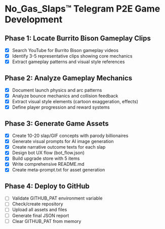 # No_Gas_Slaps™ Telegram P2E Game Development

## Phase 1: Locate Burrito Bison Gameplay Clips
- [x] Search YouTube for Burrito Bison gameplay videos
- [x] Identify 3-5 representative clips showing core mechanics
- [x] Extract gameplay patterns and visual style references

## Phase 2: Analyze Gameplay Mechanics
- [x] Document launch physics and arc patterns
- [x] Analyze bounce mechanics and collision feedback
- [x] Extract visual style elements (cartoon exaggeration, effects)
- [x] Define player progression and reward systems

## Phase 3: Generate Game Assets
- [x] Create 10-20 slap/GIF concepts with parody billionaires
- [x] Generate visual prompts for AI image generation
- [x] Create narrative outcome texts for each slap
- [x] Design bot UX flow (bot_flow.json)
- [x] Build upgrade store with 5 items
- [x] Write comprehensive README.md
- [x] Create meta-prompt.txt for asset generation

## Phase 4: Deploy to GitHub
- [ ] Validate GITHUB_PAT environment variable
- [ ] Check/create repository
- [ ] Upload all assets and files
- [ ] Generate final JSON report
- [ ] Clear GITHUB_PAT from memory